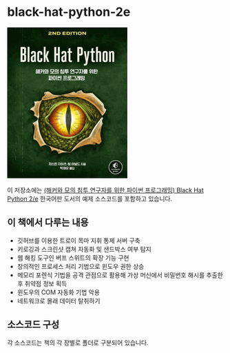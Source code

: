 # black-hat-python-2e

![image](./cover.jpg)

이 저장소에는 [(해커와 모의 침투 연구자를 위한 파이썬 프로그래밍) Black Hat Python 2/e](http://www.acornpub.co.kr/book/black-hat-python2e) 한국어판 도서의 예제 소스코드를 포함하고 있습니다.



## 이 책에서 다루는 내용
- 깃허브를 이용한 트로이 목마 지휘 통제 서버 구축
- 키로깅과 스크린샷 캡쳐 자동화 및 샌드박스 여부 탐지
- 웹 해킹 도구인 버프 스위트의 확장 기능 구현
- 창의적인 프로세스 처리 기법으로 윈도우 권한 상승
- 메모리 포렌식 기법을 공격 관점으로 활용해 가상 머신에서 비밀번호 해시를 추출한 후 취약점 정보 획득
- 윈도우의 COM 자동화 기법 악용
- 네트워크로 몰래 데이터 탈취하기

## 소스코드 구성
각 소스코드는 책의 각 장별로 폴더로 구분되어 있습니다. 
